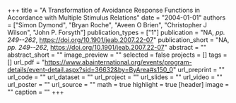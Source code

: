 +++
title = "A Transformation of Avoidance Response Functions in Accordance with Multiple Stimulus Relations"
date = "2004-01-01"
authors = ["Simon Dymond", "Bryan Roche", "Aveen O Brien", "Christopher J Wilson", "John P. Forsyth"]
publication_types = ["1"]
publication = "NA, _pp. 249--262_, https://doi.org/10.1901/jeab.2007.22-07"
publication_short = "NA, _pp. 249--262_, https://doi.org/10.1901/jeab.2007.22-07"
abstract = ""
abstract_short = ""
image_preview = ""
selected = false
projects = []
tags = []
url_pdf = "https://www.abainternational.org/events/program-details/event-detail.aspx?sid=36632&by=ByArea#s150_0"
url_preprint = ""
url_code = ""
url_dataset = ""
url_project = ""
url_slides = ""
url_video = ""
url_poster = ""
url_source = ""
math = true
highlight = true
[header]
image = ""
caption = ""
+++
